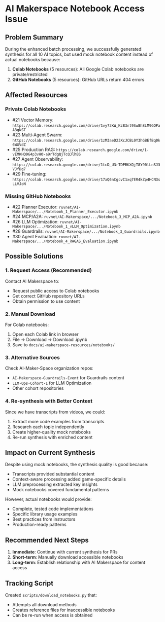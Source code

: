 # AI Makerspace Notebook Access Issue

## Problem Summary
During the enhanced batch processing, we successfully generated synthesis for all 10 AI topics, but used mock notebook content instead of actual notebooks because:

1. **Colab Notebooks** (5 resources): All Google Colab notebooks are private/restricted
2. **GitHub Notebooks** (5 resources): GitHub URLs return 404 errors

## Affected Resources

### Private Colab Notebooks
- #21 Vector Memory: `https://colab.research.google.com/drive/1vy73KW_Kz83nt9Sw8h8LM9GOPaA3gNST`
- #23 Multi-Agent Swarm: `https://colab.research.google.com/drive/1zM3aeD23XcJCBL0Y3hGBEfBq0k6WGVdZ`
- #25 Production RAG: `https://colab.research.google.com/drive/1-vEMKHQ9G4p3vHO-a9rTdgQjTcQJlhBS`
- #27 Agent Observability: `https://colab.research.google.com/drive/1tcD_U3rTDPBKXQjT8Y90lLnSJ3VJfDg7`
- #29 Fine-tuning: `https://colab.research.google.com/drive/17xQ6nCgcvC1xq7ER4kZp4HCN3sLLVJoN`

### Missing GitHub Notebooks
- #22 Planner Executor: `ruvnet/AI-Makerspace/.../Notebook_1_Planner_Executor.ipynb`
- #24 MCP/A2A: `ruvnet/AI-Makerspace/.../Notebook_3_MCP_A2A.ipynb`
- #26 LLM Optimization: `ruvnet/AI-Makerspace/.../Notebook_1_vLLM_Optimization.ipynb`
- #28 Guardrails: `ruvnet/AI-Makerspace/.../Notebook_3_Guardrails.ipynb`
- #30 Agent Evaluation: `ruvnet/AI-Makerspace/.../Notebook_4_RAGAS_Evaluation.ipynb`

## Possible Solutions

### 1. Request Access (Recommended)
Contact AI Makerspace to:
- Request public access to Colab notebooks
- Get correct GitHub repository URLs
- Obtain permission to use content

### 2. Manual Download
For Colab notebooks:
1. Open each Colab link in browser
2. File → Download → Download .ipynb
3. Save to `docs/ai-makerspace-resources/notebooks/`

### 3. Alternative Sources
Check AI-Maker-Space organization repos:
- `AI-Makerspace-Guardrails-Event` for Guardrails content
- `LLM-Ops-Cohort-1` for LLM Optimization
- Other cohort repositories

### 4. Re-synthesis with Better Context
Since we have transcripts from videos, we could:
1. Extract more code examples from transcripts
2. Research each topic independently
3. Create higher-quality mock notebooks
4. Re-run synthesis with enriched content

## Impact on Current Synthesis

Despite using mock notebooks, the synthesis quality is good because:
- Transcripts provided substantial content
- Context-aware processing added game-specific details
- LLM preprocessing extracted key insights
- Mock notebooks covered fundamental patterns

However, actual notebooks would provide:
- Complete, tested code implementations
- Specific library usage examples
- Best practices from instructors
- Production-ready patterns

## Recommended Next Steps

1. **Immediate**: Continue with current synthesis for PRs
2. **Short-term**: Manually download accessible notebooks
3. **Long-term**: Establish relationship with AI Makerspace for content access

## Tracking Script
Created `scripts/download_notebooks.py` that:
- Attempts all download methods
- Creates reference files for inaccessible notebooks
- Can be re-run when access is obtained